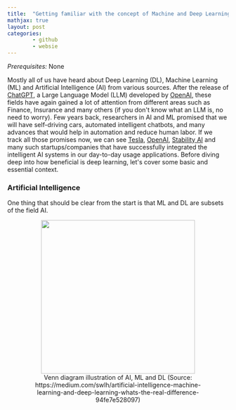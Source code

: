 ```yaml
---
title:  "Getting familiar with the concept of Machine and Deep Learning"
mathjax: true
layout: post
categories:
        - github
        - websie
---
```

*Prerequisites:* None

Mostly all of us have heard about Deep Learning (DL), Machine Learning (ML) and Artificial Intelligence (AI) from various sources. After the release of [ChatGPT](https://openai.com/blog/chatgpt), a Large Language Model (LLM) developed by [OpenAI], these fields have again gained a lot of attention from different areas such as Finance, Insurance and many others (if you don't know what an LLM is, no need to worry). Few years back, researchers in AI and ML promised that we will have self-driving cars, automated intelligent chatbots, and many advances that would help in automation and reduce human labor. If we track all those promises now, we can see [Tesla], [OpenAI], [Stability AI] and many such startups/companies that have successfully integrated the intelligent AI systems in our day-to-day usage applications. Before diving deep into how beneficial is deep learning, let's cover some basic and essential context. 

### Artificial Intelligence 
One thing that should be clear from the start is that ML and DL are subsets of the field AI. 
<div style="text-align: center">
        <figure>
                <img src="https://github.com/niklasbuschmann/contrast/assets/98472023/b38aa3da-6173-4044-a7c2-b520dff3031c" height=350 width=350>
                <figcaption>
                        Venn diagram illustration of AI, ML and DL (Source: https://medium.com/swlh/artificial-intelligence-machine-learning-and-deep-learning-whats-the-real-difference-94fe7e528097)
                </figcaption>        
        </figure>
</div>

[OpenAI]: https://openai.com/
[Tesla]: https://www.tesla.com/
[Stability AI]: https://stability.ai/

